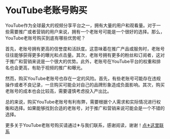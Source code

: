 # YouTube老账号购买

YouTube作为全球最大的视频分享平台之一，拥有大量的用户和观看量。对于一些需要推广或者营销的用户来说，拥有一个老账号可能是一个很好的选择。那么，YouTube老账号购买到底有哪些优势呢？

首先，老账号拥有更高的信誉度和活跃度。这意味着在推广产品或服务时，老账号往往能够获得更多的曝光和点击量。其次，老账号拥有更多的粉丝和订阅者，这对于推广和营销来说是一个很大的优势。此外，老账号在YouTube平台的权重和排名也会更高，有助于视频的推广和曝光。

然而，购买YouTube老账号也存在一定的风险。首先，有些老账号可能存在违规操作或者不良记录，一旦购买可能会对自己的品牌形象造成负面影响。其次，购买老账号的成本也会比较高，需要谨慎考虑投入产出比。

总的来说，购买YouTube老账号有利有弊，需要根据个人需求和实际情况进行权衡和选择。如果能够找到合适的老账号，对于推广和营销来说可能会是一个不错的选择。

更多关于YouTube老账号购买请通过✈与我们联系，感谢阅读，谢谢！[点✈这里联系](https://t.me/sjlmbot)